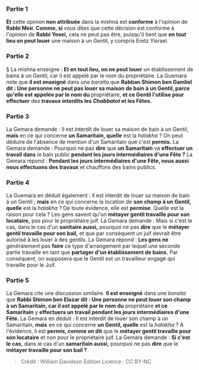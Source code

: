 
### Partie 1
<b>Et</b> cette opinion <b>non attribuée</b> dans la mishna est <b>conforme</b> à l'opinion de <b>Rabbi Meir. Comme, si</b> vous dites que cette décision est conforme à l'opinion de <b>Rabbi Yosei,</b> cela ne peut pas être, puisqu'il tient que <b>en tout lieu on peut louer</b> une maison à un Gentil, y compris Eretz Yisrael.

### Partie 2
§ La mishna enseigne : <b>Et en tout lieu, on ne peut louer</b> un établissement de bains à un Gentil, car il est appelé par le nom du propriétaire. La Guemara note que <b>il est enseigné</b> dans une <i>baraita</i> que <b>Rabban Shimon ben Gamliel dit : Une personne ne peut pas louer sa maison de bain à un Gentil, parce qu'elle est appelée par le nom du</b> propriétaire, <b>et ce Gentil l'utilise pour effectuer</b> des <b>travaux interdits les <i>Chabbatot</i> et les Fêtes.</b>

### Partie 3
La Gemara demande : Il est interdit de louer sa maison de bain à un Gentil, <b>mais</b> en ce qui concerne <b>un Samaritain, quelle</b> est la <i>halakha</i> ? On peut déduire de l'absence de mention d'un Samaritain que c'est <b>permis.</b> La Gemara demande : Pourquoi ne pas <b>dire</b> que <b>un Samaritain</b> va <b>effectuer un travail dans</b> le bain public <b>pendant les jours intermédiaires d'une Fête ?</b> La Gemara répond : <b>Pendant les jours intermédiaires d'une Fête, nous aussi nous effectuons des travaux</b> et chauffons des bains publics.

### Partie 4
La Guemara en déduit également : Il est interdit de louer sa maison de bain à un Gentil ; <b>mais</b> en ce qui concerne la location de <b>son champ à un Gentil, quelle</b> est la <i>halakha</i> ? De toute évidence, elle est <b>permise</b>. Quelle est la raison</b> pour cela ? Les gens savent qu'un <b>métayer gentil travaille pour son locataire,</b> pas pour le propriétaire juif. La Gemara demande : Mais si c'est le cas, dans le cas d'un <b>sanitaire aussi,</b> pourquoi ne pas <b>dire</b> que le <b>métayer gentil travaille pour son bail,</b> et que par conséquent un juif devrait être autorisé à les louer à des gentils. La Gemara répond : <b>Les gens ne</b> généralement pas <b>faire</b> ce type d'arrangement par lequel une seconde partie travaille en tant que <b>partager d'un établissement de bains.</b> Par conséquent, on supposera que le Gentil est un travailleur engagé qui travaille pour le Juif.

### Partie 5
La Gemara cite une discussion similaire. <b>Il est enseigné</b> dans une <i>baraita</i> que <b>Rabbi Shimon ben Elazar dit : Une personne ne peut louer son champ à un Samaritain, car il est appelé par le nom du</b> propriétaire <b>et ce Samaritain</b> y <b>effectuera un travail pendant les jours intermédiaires d'une Fête.</b> La Gemara en déduit : Il est interdit de louer son champ à un Samaritain, <b>mais</b> en ce qui concerne <b>un Gentil, quelle</b> est la <i>halakha</i> ? A l'évidence, il est <b>permis, comme on dit</b> que le <b>métayer gentil travaille pour son locataire</b> et non pour le propriétaire juif. La Gemara demande : <b>Si c'est le cas,</b> dans le cas d'un <b>samaritain aussi,</b> pourquoi ne pas <b>dire</b> que le <b>métayer travaille pour son bail ?</b>

>Crédit : William Davidson Edition
>Licence : CC BY-NC